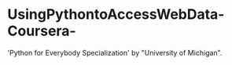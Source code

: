 # UsingPythontoAccessWebData-Coursera-
'Python for Everybody Specialization' by "University of Michigan".
